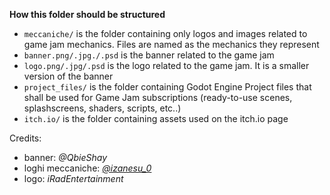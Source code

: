 **How this folder should be structured**  
- `meccaniche/` is the folder containing only logos and images related to game jam mechanics. Files are named as the mechanics they represent  
- `banner.png/.jpg./.psd` is the banner related to the game jam
- `logo.png/.jpg/.psd` is the logo related to the game jam. It is a smaller version of the banner
- `project_files/` is the folder containing Godot Engine Project files that shall be used for Game Jam subscriptions (ready-to-use scenes, splashscreens, shaders, scripts, etc..)
- `itch.io/` is the folder containing assets used on the itch.io page

Credits:  
- banner: *@QbieShay*
- loghi meccaniche: *[@izanesu_0](https://www.instagram.com/izanesu_0/?hl=it)*
- logo: *iRadEntertainment*
